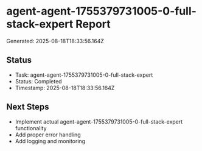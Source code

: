 # agent-agent-1755379731005-0-full-stack-expert Report

Generated: 2025-08-18T18:33:56.164Z

## Status
- Task: agent-agent-1755379731005-0-full-stack-expert
- Status: Completed
- Timestamp: 2025-08-18T18:33:56.164Z

## Next Steps
- Implement actual agent-agent-1755379731005-0-full-stack-expert functionality
- Add proper error handling
- Add logging and monitoring
